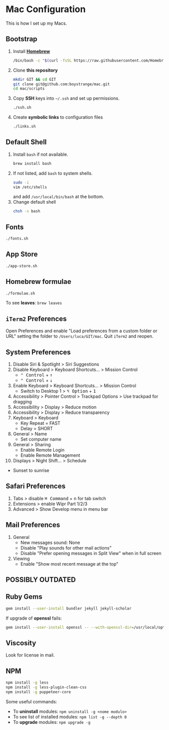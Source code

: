 # Mac Configuration

This is how I set up my Macs.

## Bootstrap

1. Install **[Homebrew](https://brew.sh)**
   ``` bash
   /bin/bash -c "$(curl -fsSL https://raw.githubusercontent.com/Homebrew/install/HEAD/install.sh)"
   ```
2. Clone **this repository**
   ```bash
   mkdir GIT && cd GIT
   git clone git@github.com:boystrange/mac.git
   cd mac/scripts
   ```
3. Copy **SSH** keys into `~/.ssh` and set up permissions.
   ``` bash
   ./ssh.sh
   ```
4. Create **symbolic links** to configuration files
   ``` bash
   ./links.sh
   ```

## Default Shell

1. Install `bash` if not available.
   ``` bash
   brew install bash
   ```
2. If not listed, add `bash` to system shells.
   ``` bash
   sudo -i
   vim /etc/shells
   ```
   and add `/usr/local/bin/bash` at the bottom.
3. Change default shell
   ``` bash
   chsh -s bash
   ```

## Fonts

``` bash
./fonts.sh
```

## App Store

``` bash
./app-store.sh
```

## Homebrew formulae

``` bash
./formulae.sh
```

To see **leaves**: `brew leaves`

## `iTerm2` Preferences

Open Preferences and enable "Load preferences from a custom folder
or URL" setting the folder to `/Users/luca/GIT/mac`. Quit `iTerm2`
and reopen.

## System Preferences

1. Disable Siri & Spotlight > Siri Suggestions
2. Disable Keyboard > Keyboard Shortcuts... > Mission Control
   * <kbd>⌃ Control</kbd> + <kbd>↑</kbd>
   * <kbd>⌃ Control</kbd> + <kbd>↓</kbd>
3. Enable Keyboard > Keyboard Shortcuts... > Mission Control
   * Switch to Desktop 1 > <kbd>⌥ Option</kbd> + <kbd>1</kbd>
4. Accessibility > Pointer Control > Trackpad Options > Use trackpad for dragging
5. Accessibility > Display > Reduce motion
6. Accessibility > Display > Reduce transparency
7. Keyboard > Keyboard
   * Key Repeat = FAST
   * Delay = SHORT
8. General > Name
   * Set computer name
9. General > Sharing
   * Enable Remote Login
   * Enable Remote Management
10. Displays > Night Shift... > Schedule
   * Sunset to sunrise

## Safari Preferences

1. Tabs > disable <kbd>⌘ Command</kbd> + <kbd>n</kbd> for tab switch
2. Extensions > enable Wipr Part 1/2/3
3. Advanced > Show Develop menu in menu bar

## Mail Preferences

1. General
   * New messages sound: None
   * Disable "Play sounds for other mail actions"
   * Disable "Prefer opening messages in Split View" when in full screen
2. Viewing
   * Enable "Show most recent message at the top"

## POSSIBLY OUTDATED

## Ruby Gems

``` bash
gem install --user-install bundler jekyll jekyll-scholar
```

If upgrade of **openssl** fails:

``` bash
gem install --user-install openssl -- --with-openssl-dir=/usr/local/opt/openssl
```

## Viscosity

Look for license in mail.

## NPM

``` bash
npm install -g less
npm install -g less-plugin-clean-css
npm install -g puppeteer-core
```

Some useful commands:

* To **uninstall** modules: `npm uninstall -g <nome modulo>`
* To see list of installed modules: `npm list -g --depth 0`
* To **upgrade** modules: `npm upgrade -g`
